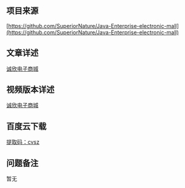 ## 项目来源
[https://github.com/SuperiorNature/Java-Enterprise-electronic-mall](https://github.com/SuperiorNature/Java-Enterprise-electronic-mall)
## 文章详述
[诚欣电子商城](../detail/JSP+Struts+JDBC+Mysql实现的诚欣电子商城.md)
## 视频版本详述
[诚欣电子商城](https://zhuanlan.zhihu.com/p/146745084)
## 百度云下载
[提取码：cvsz](https://pan.baidu.com/s/13j7fXG9cxFxCsC_Py1cUOQ)
## 问题备注
暂无
